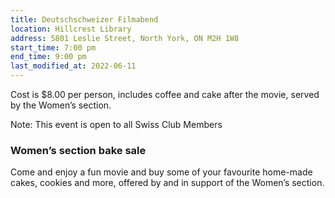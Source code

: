 ```yaml
---
title: Deutschschweizer Filmabend
location: Hillcrest Library
address: 5801 Leslie Street, North York, ON M2H 1W8
start_time: 7:00 pm
end_time: 9:00 pm
last_modified_at: 2022-06-11
---
```


Cost is \$8.00 per person, includes coffee and cake after the movie, served by
the Women’s section.

Note: This event is open to all Swiss Club Members

### Women’s section bake sale

Come and enjoy a fun movie and buy some of your favourite home-made cakes,
cookies and more, offered by and in support of the Women’s section.
